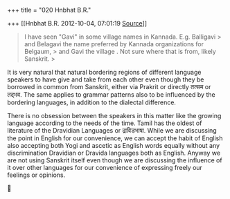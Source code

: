 +++
title = "020 Hnbhat B.R."

+++
[[Hnbhat B.R.	2012-10-04, 07:01:19 [Source](https://groups.google.com/g/bvparishat/c/DxxUrTRCtSo)]]



> I have seen "Gavi" in some village names in Kannada. E.g. Balligavi > and Belagavi the name preferred by Kannada organizations for Belgaum, > and Gavi the village . Not sure where that is from, likely Sanskrit. >
> 
> > 
> >   
>   
>   
> > 
> > 

  

It is very natural that natural bordering regions of different language speakers to have give and take from each other even though they be borrowed in common from Sanskrit, either via Prakrit or directly तत्सम or तद्भव. The same applies to grammar patterns also to be influenced by the bordering languages, in addition to the dialectal difference.

  

There is no obsession between the speakers in this matter like the growing language according to the needs of the time. Tamil has the oldest of literature of the Dravidian Languages or द्राविडभाषा. While we are discussing the point in English for our convenience, we can accept the habit of English also accepting both Yogi and ascetic as English words equally without any discrimination Dravidian or Dravida languages both as English. Anyway we are not using Sanskrit itself even though we are discussing the influence of it over other languages for our convenience of expressing freely our feelings or opinions.

  



  





